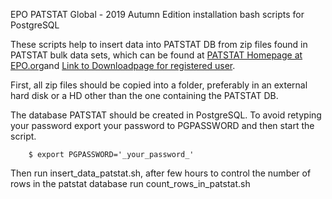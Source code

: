 EPO PATSTAT Global - 2019 Autumn Edition installation bash scripts for PostgreSQL


These scripts help to insert data into PATSTAT DB from zip files found in PATSTAT bulk data sets, which can be found at [PATSTAT Homepage at EPO.org](https://www.epo.org/searching-for-patents/business/patstat.html#tab-1)and [Link to Downloadpage for registered user](https://publication.epo.org/raw-data/product-list).

First, all zip files should be copied into a folder, preferably in an external hard disk or a HD other than the one containing the PATSTAT DB.

The database PATSTAT should be created in PostgreSQL. To avoid retyping your password export your password to PGPASSWORD and then start the script. 

        $ export PGPASSWORD='_your_password_'

Then run insert_data_patstat.sh, after few hours to control the number of rows in the patstat database run count_rows_in_patstat.sh


